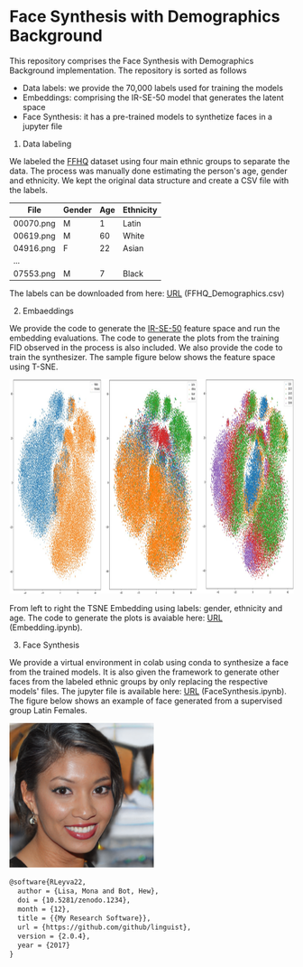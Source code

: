 
# Face Synthesis with Demographics Background
This repository comprises the Face Synthesis with Demographics Background implementation. The repository is sorted as follows

* Data labels: we provide the 70,000 labels used for training the models
* Embeddings: comprising the IR-SE-50 model that generates the latent space
* Face Synthesis: it has a pre-trained models to synthetize faces in a jupyter file

1. Data labeling

We labeled the [FFHQ](https://github.com/NVlabs/ffhq-dataset) dataset using four main ethnic groups to separate the data. The process was manually done estimating the person's age, gender and ethnicity. We kept the original data structure and create a CSV file with the labels. 

| File      | Gender | Age | Ethnicity |
|-----------|--------|-----|-----------|
| 00070.png | M      | 1   | Latin     |
| 00619.png | M      | 60  | White     |
| 04916.png | F      | 22  | Asian     |
| ...       |        |     |           |
| 07553.png | M      | 7   | Black     |

The labels can be downloaded from here: [URL](https://drive.google.com/drive/folders/1cUHLpnaJqzMsoI_JgQF9fi31LozIyDy1) (FFHQ_Demographics.csv)

2. Embaeddings

We provide the code to generate the [IR-SE-50](https://github.com/ZhaoJ9014/face.evoLVe) feature space and run the embedding evaluations. The code to generate the plots from the training FID observed in the process is also included. We also provide the code to train the synthesizer. The sample figure below shows the feature space using T-SNE.

<img src="https://github.com/kopepod/DemographicFaceSynthesis/blob/main/TSNE_FFHQ_IRSE50.png" width="1300" height="380" />

From left to right the TSNE Embedding using labels: gender, ethnicity and age. The code to generate the plots is avaiable here: [URL](https://drive.google.com/drive/folders/1cUHLpnaJqzMsoI_JgQF9fi31LozIyDy1) (Embedding.ipynb). 

3. Face Synthesis

We provide a virtual environment in colab using conda to synthesize a face from the trained models. It is also given the framework to generate other faces from the labeled ethnic groups by only replacing the respective models' files. The jupyter file is available here: [URL](https://drive.google.com/drive/folders/1cUHLpnaJqzMsoI_JgQF9fi31LozIyDy1) (FaceSynthesis.ipynb). The figure below shows an example of face generated from a supervised group Latin Females.

<img src="https://github.com/kopepod/DemographicFaceSynthesis/blob/main/GFL.png" width="256" height="256" />

```
@software{RLeyva22,
  author = {Lisa, Mona and Bot, Hew},
  doi = {10.5281/zenodo.1234},
  month = {12},
  title = {{My Research Software}},
  url = {https://github.com/github/linguist},
  version = {2.0.4},
  year = {2017}
}
```

